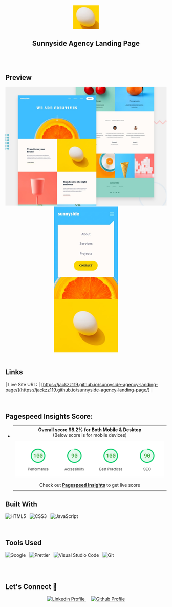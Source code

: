 <div align="center">

  <img src="./images/favicon.png" alt="frontendmentor" width="80">

  <h2 align="center">Sunnyside Agency Landing Page</h2>
  
</div>

<br />
<br />

## **Preview**

<div align='center'>
<img src='./design/desktop-preview.jpg' alt='Sunnyside Agency Landing Page solution preview image'>
</div>
<div align='center'>
<img src='./design/mobile-menu.jpg' width="200" alt='Sunnyside Agency Landing Page solution preview image'>
</div>

<br>

## **Links**

| Live Site URL: | [https://jackzz119.github.io/sunnyside-agency-landing-page/](https://jackzz119.github.io/sunnyside-agency-landing-page/) |

<br>

## Pagespeed Insights Score:

- |                                                                                                                                                                                 |
  | :-----------------------------------------------------------------------------------------------------------------------------------------------------------------------------: |
  |                                           <b>Overall score 98.2% for Both Mobile & Desktop</b><br>(Below score is for mobile devices)                                           |
  |                                                                                                                                                                                 |
  |                                                              <img src='./images/score-board.PNG' alt='Scoreboard'>                                                              |
  |                                                                                                                                                                                 |
  | Check out [**Pagespeed Insights**](https://pagespeed.web.dev/analysis/https-jackzz119-github-io-sunnyside-agency-landing-page/oo0rooqvs3?form_factor=desktop) to get live score |
  |                                                                                                                                                                                 |

## **Built With**

![HTML5](https://img.shields.io/badge/html5-%23E34F26.svg?style=for-the-badge&logo=html5&logoColor=white) &nbsp; ![CSS3](https://img.shields.io/badge/css3-%231572B6.svg?style=for-the-badge&logo=css3&logoColor=white) &nbsp; ![JavaScript](https://img.shields.io/badge/JavaScript%20-%23F7DF1E.svg?style=for-the-badge&logo=javascript&logoColor=black)

<br>

## **Tools Used**

![Google](https://img.shields.io/badge/google-DA4437?style=for-the-badge&logo=google&logoColor=white) &nbsp; ![Prettier](https://img.shields.io/badge/Figma-1A2C34?style=for-the-badge&logo=figma&logoColor=F7BA3E) &nbsp; ![Visual Studio Code](https://img.shields.io/badge/VS%20Code-0078d7.svg?style=for-the-badge&logo=visual-studio-code&logoColor=white) &nbsp; ![Git](https://img.shields.io/badge/Git-F05032?style=for-the-badge&logo=git&logoColor=white)

<br>

<br>

## **Let's Connect 👋**

<div align=center>

  <a href="https://www.linkedin.com/in/cheng-zheng-7ab763279/" >
    <img src="https://img.shields.io/badge/linkedin%20Profile-%2300acee.svg?color=405DE6&style=for-the-badge&logo=linkedin&logoColor=white" alt="Linkedin Profile">
  </a>&nbsp;&nbsp;&nbsp;

  <!-- <a href="https://www.frontendmentor.io/profile/jackzz119" >
    <img src="https://img.shields.io/badge/FEM%20Profile-f8f9f8?style=for-the-badge&logo=Frontend-Mentor&logoColor=black" alt="Frontend-Mentor Profile">
  </a> &nbsp;&nbsp;&nbsp; -->

  <a href="https://www.github.com/jackzz119/" >
    <img src="https://img.shields.io/badge/Github%20Profile-131313?style=for-the-badge&logo=github&logoColor=white" alt="Github Profile">
  </a>

</div>

<br>
